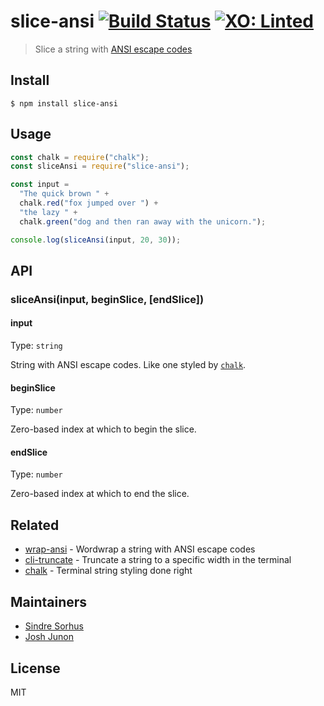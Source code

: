 # slice-ansi [![Build Status](https://travis-ci.org/chalk/slice-ansi.svg?branch=master)](https://travis-ci.org/chalk/slice-ansi) [![XO: Linted](https://img.shields.io/badge/xo-linted-blue.svg)](https://github.com/xojs/xo)

> Slice a string with [ANSI escape codes](https://en.wikipedia.org/wiki/ANSI_escape_code#Colors_and_Styles)

## Install

```
$ npm install slice-ansi
```

## Usage

```js
const chalk = require("chalk");
const sliceAnsi = require("slice-ansi");

const input =
  "The quick brown " +
  chalk.red("fox jumped over ") +
  "the lazy " +
  chalk.green("dog and then ran away with the unicorn.");

console.log(sliceAnsi(input, 20, 30));
```

## API

### sliceAnsi(input, beginSlice, [endSlice])

#### input

Type: `string`

String with ANSI escape codes. Like one styled by [`chalk`](https://github.com/chalk/chalk).

#### beginSlice

Type: `number`

Zero-based index at which to begin the slice.

#### endSlice

Type: `number`

Zero-based index at which to end the slice.

## Related

- [wrap-ansi](https://github.com/chalk/wrap-ansi) - Wordwrap a string with ANSI escape codes
- [cli-truncate](https://github.com/sindresorhus/cli-truncate) - Truncate a string to a specific width in the terminal
- [chalk](https://github.com/chalk/chalk) - Terminal string styling done right

## Maintainers

- [Sindre Sorhus](https://github.com/sindresorhus)
- [Josh Junon](https://github.com/qix-)

## License

MIT
